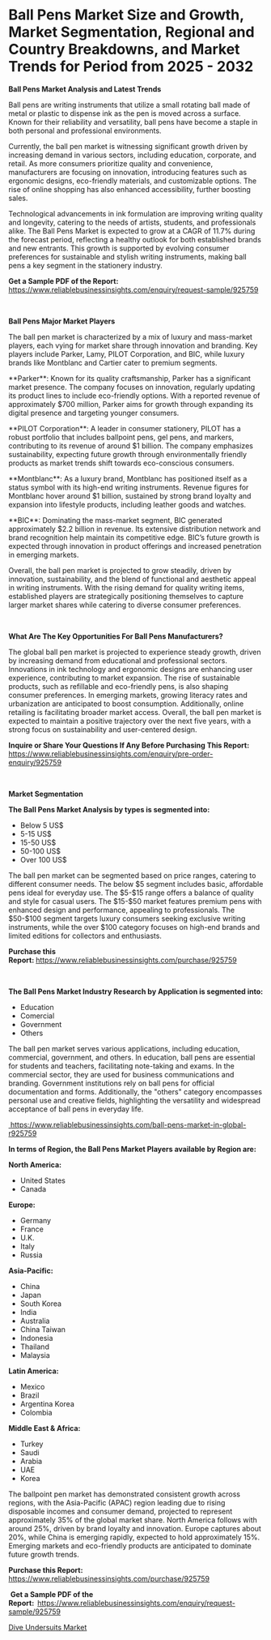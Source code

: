<p><h1>Ball Pens Market Size and Growth, Market Segmentation, Regional and Country Breakdowns, and Market Trends for Period from 2025 -  2032</h1></p><p><strong>Ball Pens Market Analysis and Latest Trends</strong></p>
<p><p>Ball pens are writing instruments that utilize a small rotating ball made of metal or plastic to dispense ink as the pen is moved across a surface. Known for their reliability and versatility, ball pens have become a staple in both personal and professional environments. </p><p>Currently, the ball pen market is witnessing significant growth driven by increasing demand in various sectors, including education, corporate, and retail. As more consumers prioritize quality and convenience, manufacturers are focusing on innovation, introducing features such as ergonomic designs, eco-friendly materials, and customizable options. The rise of online shopping has also enhanced accessibility, further boosting sales.</p><p>Technological advancements in ink formulation are improving writing quality and longevity, catering to the needs of artists, students, and professionals alike. The Ball Pens Market is expected to grow at a CAGR of 11.7% during the forecast period, reflecting a healthy outlook for both established brands and new entrants. This growth is supported by evolving consumer preferences for sustainable and stylish writing instruments, making ball pens a key segment in the stationery industry.</p></p>
<p><strong>Get a Sample PDF of the Report:&nbsp;</strong> <a href="https://www.reliablebusinessinsights.com/enquiry/request-sample/925759?utm_campaign=3003&utm_medium=2&utm_source=Github&utm_content=ia&utm_term=04042025&utm_id=ball-pens">https://www.reliablebusinessinsights.com/enquiry/request-sample/925759</a></p>
<p>&nbsp;</p>
<p><strong>Ball Pens Major Market Players</strong></p>
<p><p>The ball pen market is characterized by a mix of luxury and mass-market players, each vying for market share through innovation and branding. Key players include Parker, Lamy, PILOT Corporation, and BIC, while luxury brands like Montblanc and Cartier cater to premium segments.</p><p>**Parker**: Known for its quality craftsmanship, Parker has a significant market presence. The company focuses on innovation, regularly updating its product lines to include eco-friendly options. With a reported revenue of approximately $700 million, Parker aims for growth through expanding its digital presence and targeting younger consumers.</p><p>**PILOT Corporation**: A leader in consumer stationery, PILOT has a robust portfolio that includes ballpoint pens, gel pens, and markers, contributing to its revenue of around $1 billion. The company emphasizes sustainability, expecting future growth through environmentally friendly products as market trends shift towards eco-conscious consumers.</p><p>**Montblanc**: As a luxury brand, Montblanc has positioned itself as a status symbol with its high-end writing instruments. Revenue figures for Montblanc hover around $1 billion, sustained by strong brand loyalty and expansion into lifestyle products, including leather goods and watches.</p><p>**BIC**: Dominating the mass-market segment, BIC generated approximately $2.2 billion in revenue. Its extensive distribution network and brand recognition help maintain its competitive edge. BIC’s future growth is expected through innovation in product offerings and increased penetration in emerging markets.</p><p>Overall, the ball pen market is projected to grow steadily, driven by innovation, sustainability, and the blend of functional and aesthetic appeal in writing instruments. With the rising demand for quality writing items, established players are strategically positioning themselves to capture larger market shares while catering to diverse consumer preferences.</p></p>
<p>&nbsp;</p>
<p><strong>What Are The Key Opportunities For Ball Pens Manufacturers?</strong></p>
<p><p>The global ball pen market is projected to experience steady growth, driven by increasing demand from educational and professional sectors. Innovations in ink technology and ergonomic designs are enhancing user experience, contributing to market expansion. The rise of sustainable products, such as refillable and eco-friendly pens, is also shaping consumer preferences. In emerging markets, growing literacy rates and urbanization are anticipated to boost consumption. Additionally, online retailing is facilitating broader market access. Overall, the ball pen market is expected to maintain a positive trajectory over the next five years, with a strong focus on sustainability and user-centered design.</p></p>
<p><strong>Inquire or Share Your Questions If Any Before Purchasing This Report:</strong> <a href="https://www.reliablebusinessinsights.com/enquiry/pre-order-enquiry/925759?utm_campaign=3003&utm_medium=2&utm_source=Github&utm_content=ia&utm_term=04042025&utm_id=ball-pens">https://www.reliablebusinessinsights.com/enquiry/pre-order-enquiry/925759</a></p>
<p>&nbsp;</p>
<p><strong>Market Segmentation</strong></p>
<p><strong>The Ball Pens Market Analysis by types is segmented into:</strong></p>
<p><ul><li>Below 5 US$</li><li>5-15 US$</li><li>15-50 US$</li><li>50-100 US$</li><li>Over 100 US$</li></ul></p>
<p><p>The ball pen market can be segmented based on price ranges, catering to different consumer needs. The below $5 segment includes basic, affordable pens ideal for everyday use. The $5-$15 range offers a balance of quality and style for casual users. The $15-$50 market features premium pens with enhanced design and performance, appealing to professionals. The $50-$100 segment targets luxury consumers seeking exclusive writing instruments, while the over $100 category focuses on high-end brands and limited editions for collectors and enthusiasts.</p></p>
<p><strong>Purchase this Report:&nbsp;</strong><a href="https://www.reliablebusinessinsights.com/purchase/925759?utm_campaign=3003&utm_medium=2&utm_source=Github&utm_content=ia&utm_term=04042025&utm_id=ball-pens">https://www.reliablebusinessinsights.com/purchase/925759</a></p>
<p>&nbsp;</p>
<p><strong>The Ball Pens Market Industry Research by Application is segmented into:</strong></p>
<p><ul><li>Education</li><li>Comercial</li><li>Government</li><li>Others</li></ul></p>
<p><p>The ball pen market serves various applications, including education, commercial, government, and others. In education, ball pens are essential for students and teachers, facilitating note-taking and exams. In the commercial sector, they are used for business communications and branding. Government institutions rely on ball pens for official documentation and forms. Additionally, the "others" category encompasses personal use and creative fields, highlighting the versatility and widespread acceptance of ball pens in everyday life.</p></p>
<p><a href="https://www.reliablebusinessinsights.com/ball-pens-market-in-global-r925759?utm_campaign=3003&utm_medium=2&utm_source=Github&utm_content=ia&utm_term=04042025&utm_id=ball-pens">&nbsp;https://www.reliablebusinessinsights.com/ball-pens-market-in-global-r925759</a></p>
<p><strong>In terms of Region, the Ball Pens Market Players available by Region are:</strong></p>
<p>
    <p> <strong> North America: </strong>
        <ul>
            <li>United States</li>
            <li>Canada</li>
        </ul>
        </p> 
    <p> <strong> Europe: </strong>
        <ul>
            <li>Germany</li>
            <li>France</li>
            <li>U.K.</li>
            <li>Italy</li>
            <li>Russia</li>
        </ul>
        </p> 
    <p> <strong> Asia-Pacific: </strong>
        <ul>
            <li>China</li>
            <li>Japan</li>
            <li>South Korea</li>
            <li>India</li>
            <li>Australia</li>
            <li>China Taiwan</li>
            <li>Indonesia</li>
            <li>Thailand</li>
            <li>Malaysia</li>
        </ul>
        </p> 
    <p> <strong> Latin America: </strong>
        <ul>
            <li>Mexico</li>
            <li>Brazil</li>
            <li>Argentina Korea</li>
            <li>Colombia</li>
        </ul>
        </p> 
    <p> <strong> Middle East & Africa: </strong>
        <ul>
            <li>Turkey</li>
            <li>Saudi</li>
            <li>Arabia</li>
            <li>UAE</li>
            <li>Korea</li>
        </ul>
    </p>
    </p>
<p><p>The ballpoint pen market has demonstrated consistent growth across regions, with the Asia-Pacific (APAC) region leading due to rising disposable incomes and consumer demand, projected to represent approximately 35% of the global market share. North America follows with around 25%, driven by brand loyalty and innovation. Europe captures about 20%, while China is emerging rapidly, expected to hold approximately 15%. Emerging markets and eco-friendly products are anticipated to dominate future growth trends.</p></p>
<p><strong>Purchase this Report: </strong><a href="https://www.reliablebusinessinsights.com/purchase/925759?utm_campaign=3003&utm_medium=2&utm_source=Github&utm_content=ia&utm_term=04042025&utm_id=ball-pens">https://www.reliablebusinessinsights.com/purchase/925759</a></p>
<p>&nbsp;<strong>Get a Sample PDF of the Report:&nbsp;&nbsp;</strong><a href="https://www.reliablebusinessinsights.com/enquiry/request-sample/925759?utm_campaign=3003&utm_medium=2&utm_source=Github&utm_content=ia&utm_term=04042025&utm_id=ball-pens">https://www.reliablebusinessinsights.com/enquiry/request-sample/925759</a></p>
<p><strong></strong></p>
<p><p><a href="https://github.com/briandahm87/Market-Research-Report-List-1/blob/main/dive-undersuits-market.md?utm_campaign=3003&utm_medium=2&utm_source=Github&utm_content=ia&utm_term=04042025&utm_id=ball-pens">Dive Undersuits Market</a></p></p>